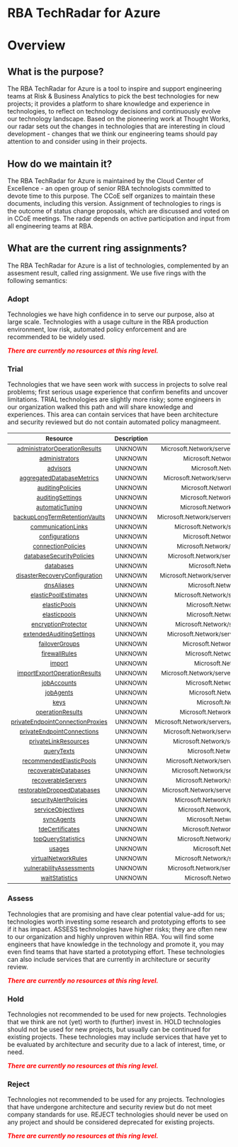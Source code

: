 
RBA TechRadar for Azure
=======================

# Overview

## What is the purpose?


The RBA TechRadar for Azure is a tool to inspire and support engineering teams at Risk & Business Analytics to pick the best technologies for new projects; it provides a platform to share knowledge and experience in technologies, to reflect on technology decisions and continuously evolve our technology landscape.  Based on the pioneering work at Thought Works, our radar sets out the changes in technologies that are interesting in cloud development - changes that we think our engineering teams should pay attention to and consider using in their projects.
## How do we maintain it?


The RBA TechRadar for Azure is maintained by the Cloud Center of Excellence - an open group of senior RBA technologists committed to devote time to this purpose.  The CCoE self organizes to maintain these documents, including this version.  Assignment of technologies to rings is the outcome of status change proposals, which are discussed and voted on in CCoE meetings.  The radar depends on active participation and input from all engineering teams at RBA.
## What are the current ring assignments?


The RBA TechRadar for Azure is a list of technologies, complemented by an assesment result, called ring assignment.  We use five rings with the following semantics:
### Adopt


Technologies we have high confidence in to serve our purpose, also at large scale.  Technologies with a usage culture in the RBA production environment, low risk, automated policy enforcement and are recommended to be widely used.  
  
***<font color="red"> There are currently no resources at this ring level. </font>***
### Trial


Technologies that we have seen work with success in projects to solve real problems;  first serious usage experience that confirm benefits and uncover limitations.  TRIAL technologies are slightly more risky; some engineers in our organization walked this path and will share knowledge and experiences.  This area can contain services that have been architecture and security reviewed but do not contain automated policy managmeent.  

|<sub>Resource</sub>|<sub>Description</sub>|<sub>Path</sub>|<sub>Status</sub>|
| :---: | :---: | :---: | :---: |
|<sub>[administratorOperationResults](https://github.com/openrba/python-azure-techradar/tree/master/Microsoft.Network/servers/administratorOperationResults)</sub>|<sub>UNKNOWN</sub>|<sub>Microsoft.Network/servers/administratorOperationResults</sub>|<sub>TRIAL</sub>|
|<sub>[administrators](https://github.com/openrba/python-azure-techradar/tree/master/Microsoft.Network/servers/administrators)</sub>|<sub>UNKNOWN</sub>|<sub>Microsoft.Network/servers/administrators</sub>|<sub>TRIAL</sub>|
|<sub>[advisors](https://github.com/openrba/python-azure-techradar/tree/master/Microsoft.Network/servers/advisors)</sub>|<sub>UNKNOWN</sub>|<sub>Microsoft.Network/servers/advisors</sub>|<sub>TRIAL</sub>|
|<sub>[aggregatedDatabaseMetrics](https://github.com/openrba/python-azure-techradar/tree/master/Microsoft.Network/servers/aggregatedDatabaseMetrics)</sub>|<sub>UNKNOWN</sub>|<sub>Microsoft.Network/servers/aggregatedDatabaseMetrics</sub>|<sub>TRIAL</sub>|
|<sub>[auditingPolicies](https://github.com/openrba/python-azure-techradar/tree/master/Microsoft.Network/servers/auditingPolicies)</sub>|<sub>UNKNOWN</sub>|<sub>Microsoft.Network/servers/auditingPolicies</sub>|<sub>TRIAL</sub>|
|<sub>[auditingSettings](https://github.com/openrba/python-azure-techradar/tree/master/Microsoft.Network/servers/auditingSettings)</sub>|<sub>UNKNOWN</sub>|<sub>Microsoft.Network/servers/auditingSettings</sub>|<sub>TRIAL</sub>|
|<sub>[automaticTuning](https://github.com/openrba/python-azure-techradar/tree/master/Microsoft.Network/servers/automaticTuning)</sub>|<sub>UNKNOWN</sub>|<sub>Microsoft.Network/servers/automaticTuning</sub>|<sub>TRIAL</sub>|
|<sub>[backupLongTermRetentionVaults](https://github.com/openrba/python-azure-techradar/tree/master/Microsoft.Network/servers/backupLongTermRetentionVaults)</sub>|<sub>UNKNOWN</sub>|<sub>Microsoft.Network/servers/backupLongTermRetentionVaults</sub>|<sub>TRIAL</sub>|
|<sub>[communicationLinks](https://github.com/openrba/python-azure-techradar/tree/master/Microsoft.Network/servers/communicationLinks)</sub>|<sub>UNKNOWN</sub>|<sub>Microsoft.Network/servers/communicationLinks</sub>|<sub>TRIAL</sub>|
|<sub>[configurations](https://github.com/openrba/python-azure-techradar/tree/master/Microsoft.Network/servers/configurations)</sub>|<sub>UNKNOWN</sub>|<sub>Microsoft.Network/servers/configurations</sub>|<sub>TRIAL</sub>|
|<sub>[connectionPolicies](https://github.com/openrba/python-azure-techradar/tree/master/Microsoft.Network/servers/connectionPolicies)</sub>|<sub>UNKNOWN</sub>|<sub>Microsoft.Network/servers/connectionPolicies</sub>|<sub>TRIAL</sub>|
|<sub>[databaseSecurityPolicies](https://github.com/openrba/python-azure-techradar/tree/master/Microsoft.Network/servers/databaseSecurityPolicies)</sub>|<sub>UNKNOWN</sub>|<sub>Microsoft.Network/servers/databaseSecurityPolicies</sub>|<sub>TRIAL</sub>|
|<sub>[databases](https://github.com/openrba/python-azure-techradar/tree/master/Microsoft.Network/servers/databases)</sub>|<sub>UNKNOWN</sub>|<sub>Microsoft.Network/servers/databases</sub>|<sub>TRIAL</sub>|
|<sub>[disasterRecoveryConfiguration](https://github.com/openrba/python-azure-techradar/tree/master/Microsoft.Network/servers/disasterRecoveryConfiguration)</sub>|<sub>UNKNOWN</sub>|<sub>Microsoft.Network/servers/disasterRecoveryConfiguration</sub>|<sub>TRIAL</sub>|
|<sub>[dnsAliases](https://github.com/openrba/python-azure-techradar/tree/master/Microsoft.Network/servers/dnsAliases)</sub>|<sub>UNKNOWN</sub>|<sub>Microsoft.Network/servers/dnsAliases</sub>|<sub>TRIAL</sub>|
|<sub>[elasticPoolEstimates](https://github.com/openrba/python-azure-techradar/tree/master/Microsoft.Network/servers/elasticPoolEstimates)</sub>|<sub>UNKNOWN</sub>|<sub>Microsoft.Network/servers/elasticPoolEstimates</sub>|<sub>TRIAL</sub>|
|<sub>[elasticPools](https://github.com/openrba/python-azure-techradar/tree/master/Microsoft.Network/servers/elasticPools)</sub>|<sub>UNKNOWN</sub>|<sub>Microsoft.Network/servers/elasticPools</sub>|<sub>TRIAL</sub>|
|<sub>[elasticpools](https://github.com/openrba/python-azure-techradar/tree/master/Microsoft.Network/servers/elasticpools)</sub>|<sub>UNKNOWN</sub>|<sub>Microsoft.Network/servers/elasticpools</sub>|<sub>TRIAL</sub>|
|<sub>[encryptionProtector](https://github.com/openrba/python-azure-techradar/tree/master/Microsoft.Network/servers/encryptionProtector)</sub>|<sub>UNKNOWN</sub>|<sub>Microsoft.Network/servers/encryptionProtector</sub>|<sub>TRIAL</sub>|
|<sub>[extendedAuditingSettings](https://github.com/openrba/python-azure-techradar/tree/master/Microsoft.Network/servers/extendedAuditingSettings)</sub>|<sub>UNKNOWN</sub>|<sub>Microsoft.Network/servers/extendedAuditingSettings</sub>|<sub>TRIAL</sub>|
|<sub>[failoverGroups](https://github.com/openrba/python-azure-techradar/tree/master/Microsoft.Network/servers/failoverGroups)</sub>|<sub>UNKNOWN</sub>|<sub>Microsoft.Network/servers/failoverGroups</sub>|<sub>TRIAL</sub>|
|<sub>[firewallRules](https://github.com/openrba/python-azure-techradar/tree/master/Microsoft.Network/servers/firewallRules)</sub>|<sub>UNKNOWN</sub>|<sub>Microsoft.Network/servers/firewallRules</sub>|<sub>TRIAL</sub>|
|<sub>[import](https://github.com/openrba/python-azure-techradar/tree/master/Microsoft.Network/servers/import)</sub>|<sub>UNKNOWN</sub>|<sub>Microsoft.Network/servers/import</sub>|<sub>TRIAL</sub>|
|<sub>[importExportOperationResults](https://github.com/openrba/python-azure-techradar/tree/master/Microsoft.Network/servers/importExportOperationResults)</sub>|<sub>UNKNOWN</sub>|<sub>Microsoft.Network/servers/importExportOperationResults</sub>|<sub>TRIAL</sub>|
|<sub>[jobAccounts](https://github.com/openrba/python-azure-techradar/tree/master/Microsoft.Network/servers/jobAccounts)</sub>|<sub>UNKNOWN</sub>|<sub>Microsoft.Network/servers/jobAccounts</sub>|<sub>TRIAL</sub>|
|<sub>[jobAgents](https://github.com/openrba/python-azure-techradar/tree/master/Microsoft.Network/servers/jobAgents)</sub>|<sub>UNKNOWN</sub>|<sub>Microsoft.Network/servers/jobAgents</sub>|<sub>TRIAL</sub>|
|<sub>[keys](https://github.com/openrba/python-azure-techradar/tree/master/Microsoft.Network/servers/keys)</sub>|<sub>UNKNOWN</sub>|<sub>Microsoft.Network/servers/keys</sub>|<sub>TRIAL</sub>|
|<sub>[operationResults](https://github.com/openrba/python-azure-techradar/tree/master/Microsoft.Network/servers/operationResults)</sub>|<sub>UNKNOWN</sub>|<sub>Microsoft.Network/servers/operationResults</sub>|<sub>TRIAL</sub>|
|<sub>[privateEndpointConnectionProxies](https://github.com/openrba/python-azure-techradar/tree/master/Microsoft.Network/servers/privateEndpointConnectionProxies)</sub>|<sub>UNKNOWN</sub>|<sub>Microsoft.Network/servers/privateEndpointConnectionProxies</sub>|<sub>TRIAL</sub>|
|<sub>[privateEndpointConnections](https://github.com/openrba/python-azure-techradar/tree/master/Microsoft.Network/servers/privateEndpointConnections)</sub>|<sub>UNKNOWN</sub>|<sub>Microsoft.Network/servers/privateEndpointConnections</sub>|<sub>TRIAL</sub>|
|<sub>[privateLinkResources](https://github.com/openrba/python-azure-techradar/tree/master/Microsoft.Network/servers/privateLinkResources)</sub>|<sub>UNKNOWN</sub>|<sub>Microsoft.Network/servers/privateLinkResources</sub>|<sub>TRIAL</sub>|
|<sub>[queryTexts](https://github.com/openrba/python-azure-techradar/tree/master/Microsoft.Network/servers/queryTexts)</sub>|<sub>UNKNOWN</sub>|<sub>Microsoft.Network/servers/queryTexts</sub>|<sub>TRIAL</sub>|
|<sub>[recommendedElasticPools](https://github.com/openrba/python-azure-techradar/tree/master/Microsoft.Network/servers/recommendedElasticPools)</sub>|<sub>UNKNOWN</sub>|<sub>Microsoft.Network/servers/recommendedElasticPools</sub>|<sub>TRIAL</sub>|
|<sub>[recoverableDatabases](https://github.com/openrba/python-azure-techradar/tree/master/Microsoft.Network/servers/recoverableDatabases)</sub>|<sub>UNKNOWN</sub>|<sub>Microsoft.Network/servers/recoverableDatabases</sub>|<sub>TRIAL</sub>|
|<sub>[recoverableServers](https://github.com/openrba/python-azure-techradar/tree/master/Microsoft.Network/servers/recoverableServers)</sub>|<sub>UNKNOWN</sub>|<sub>Microsoft.Network/servers/recoverableServers</sub>|<sub>TRIAL</sub>|
|<sub>[restorableDroppedDatabases](https://github.com/openrba/python-azure-techradar/tree/master/Microsoft.Network/servers/restorableDroppedDatabases)</sub>|<sub>UNKNOWN</sub>|<sub>Microsoft.Network/servers/restorableDroppedDatabases</sub>|<sub>TRIAL</sub>|
|<sub>[securityAlertPolicies](https://github.com/openrba/python-azure-techradar/tree/master/Microsoft.Network/servers/securityAlertPolicies)</sub>|<sub>UNKNOWN</sub>|<sub>Microsoft.Network/servers/securityAlertPolicies</sub>|<sub>TRIAL</sub>|
|<sub>[serviceObjectives](https://github.com/openrba/python-azure-techradar/tree/master/Microsoft.Network/servers/serviceObjectives)</sub>|<sub>UNKNOWN</sub>|<sub>Microsoft.Network/servers/serviceObjectives</sub>|<sub>TRIAL</sub>|
|<sub>[syncAgents](https://github.com/openrba/python-azure-techradar/tree/master/Microsoft.Network/servers/syncAgents)</sub>|<sub>UNKNOWN</sub>|<sub>Microsoft.Network/servers/syncAgents</sub>|<sub>TRIAL</sub>|
|<sub>[tdeCertificates](https://github.com/openrba/python-azure-techradar/tree/master/Microsoft.Network/servers/tdeCertificates)</sub>|<sub>UNKNOWN</sub>|<sub>Microsoft.Network/servers/tdeCertificates</sub>|<sub>TRIAL</sub>|
|<sub>[topQueryStatistics](https://github.com/openrba/python-azure-techradar/tree/master/Microsoft.Network/servers/topQueryStatistics)</sub>|<sub>UNKNOWN</sub>|<sub>Microsoft.Network/servers/topQueryStatistics</sub>|<sub>TRIAL</sub>|
|<sub>[usages](https://github.com/openrba/python-azure-techradar/tree/master/Microsoft.Network/servers/usages)</sub>|<sub>UNKNOWN</sub>|<sub>Microsoft.Network/servers/usages</sub>|<sub>TRIAL</sub>|
|<sub>[virtualNetworkRules](https://github.com/openrba/python-azure-techradar/tree/master/Microsoft.Network/servers/virtualNetworkRules)</sub>|<sub>UNKNOWN</sub>|<sub>Microsoft.Network/servers/virtualNetworkRules</sub>|<sub>TRIAL</sub>|
|<sub>[vulnerabilityAssessments](https://github.com/openrba/python-azure-techradar/tree/master/Microsoft.Network/servers/vulnerabilityAssessments)</sub>|<sub>UNKNOWN</sub>|<sub>Microsoft.Network/servers/vulnerabilityAssessments</sub>|<sub>TRIAL</sub>|
|<sub>[waitStatistics](https://github.com/openrba/python-azure-techradar/tree/master/Microsoft.Network/servers/waitStatistics)</sub>|<sub>UNKNOWN</sub>|<sub>Microsoft.Network/servers/waitStatistics</sub>|<sub>TRIAL</sub>|

### Assess


Technologies that are promising and have clear potential value-add for us; technologies worth investing some research and prototyping efforts to see if it has impact.  ASSESS technologies have higher risks;  they are often new to our organization and highly unproven within RBA.  You will find some engineers that have knowledge in the technology and promote it, you may even find teams that have started a prototyping effort.  These technologies can also include services that are currently in architecture or security review.  
  
***<font color="red"> There are currently no resources at this ring level. </font>***
### Hold


Technologies not recommended to be used for new projects. Technologies that we think are not (yet) worth to (further) invest in.  HOLD technologies should not be used for new projects, but usually can be continued for existing projects.  These technologies may include services that have yet to be evaluated by architecture and security due to a lack of interest, time, or need.  
  
***<font color="red"> There are currently no resources at this ring level. </font>***
### Reject


Technologies not recommended to be used for any projects. Technologies that have undergone architecture and security review but do not meet company standards for use.  REJECT technologies should never be used on any project and should be considered deprecated for existing projects.  
  
***<font color="red"> There are currently no resources at this ring level. </font>***